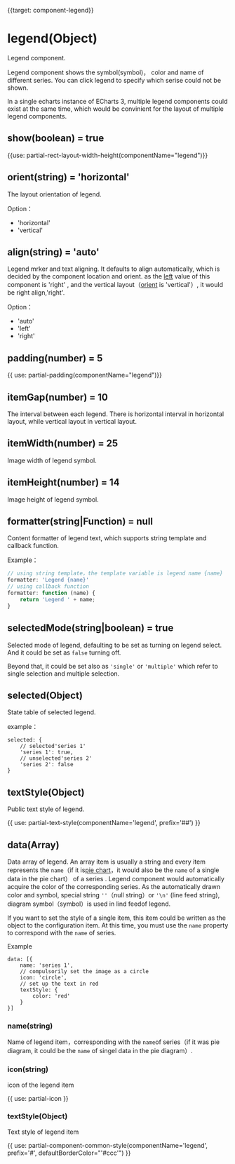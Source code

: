 {{target: component-legend}}

# legend(Object)

Legend component.

Legend component shows the symbol(symbol)， color and name of different series. You can click legend to specify which serise could not be shown. 

In a single echarts instance of ECharts 3, multiple legend components could exist at the same time, which would be convinient for the layout of multiple legend components.

## show(boolean) = true

{{use: partial-rect-layout-width-height(componentName="legend")}}

## orient(string) = 'horizontal'

The layout orientation of legend. 

Option：
+ 'horizontal'
+ 'vertical'

## align(string) = 'auto'

Legend mrker and text aligning. It defaults to align automatically, which is decided by the component location and orient. as the [left](~legend.left) value of this component is 'right' , and the vertical layout（[orient](~legend.orient) is  'vertical'）, it would be right align,'right'.

Option：
+ 'auto'
+ 'left'
+ 'right'

## padding(number) = 5

{{ use: partial-padding(componentName="legend")}}

## itemGap(number) = 10

The interval between each legend. There is  horizontal interval in horizontal layout, while vertical layout in vertical layout.

## itemWidth(number) = 25

Image width of legend symbol.

## itemHeight(number) = 14

Image height of legend symbol.

## formatter(string|Function) = null

Content formatter of legend text, which supports string template and callback function.

Example：
```js
// using string template，the template variable is legend name {name}
formatter: 'Legend {name}'
// using callback function
formatter: function (name) {
    return 'Legend ' + name;
}
```

## selectedMode(string|boolean) = true

Selected mode of legend, defaulting to be set as turning on legend select. And it could be set as `false` turning off.

Beyond that, it could be set also as  `'single'` or `'multiple'` which refer to single selection and multiple selection.

## selected(Object)

State table of selected legend.

example：
```
selected: {
    // selected'series 1'
    'series 1': true,
    // unselected'series 2'
    'series 2': false
}
```

## textStyle(Object)

Public text style of legend.

{{ use: partial-text-style(componentName='legend', prefix='##') }}

## data(Array)

Data array of legend. An array item is usually a string and every item represents the `name`（if it is[pie chart](~series-pie)，it would also be the `name` of a single data in the pie chart） of a series . Legend component would automatically acquire the color of the corresponding series. As the automatically drawn color and symbol, special string `''`（null string）or `'\n'` (line feed string), diagram symbol（symbol）is used in lind feedof legend.

If you want to set the style of a single item, this item could be written as the object to the configuration item. At this time, you must use the `name`  property to correspond with the `name` of series.   

Example
```
data: [{
    name: 'series 1',
    // compulsorily set the image as a circle
    icon: 'circle',
    // set up the text in red
    textStyle: {
        color: 'red'
    }
}]
```

### name(string)
Name of legend item，corresponding with the `name`of series（if it was pie diagram, it could be the `name` of singel data in the pie diagram）.

### icon(string)

 icon of the legend item

{{ use: partial-icon }}

### textStyle(Object)

Text style of legend item

{{ use: partial-component-common-style(componentName='legend', prefix='#', defaultBorderColor="'#ccc'") }}
